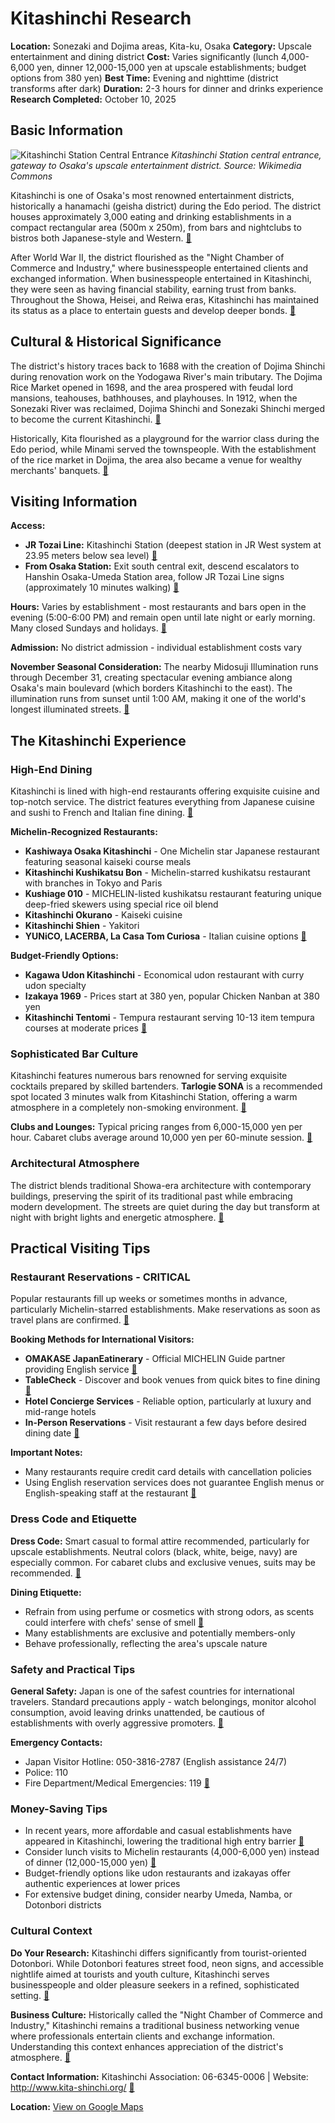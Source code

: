 # Kitashinchi Research

**Location:** Sonezaki and Dojima areas, Kita-ku, Osaka
**Category:** Upscale entertainment and dining district
**Cost:** Varies significantly (lunch 4,000-6,000 yen, dinner 12,000-15,000 yen at upscale establishments; budget options from 380 yen)
**Best Time:** Evening and nighttime (district transforms after dark)
**Duration:** 2-3 hours for dinner and drinks experience
**Research Completed:** October 10, 2025

## Basic Information

![Kitashinchi Station Central Entrance](https://upload.wikimedia.org/wikipedia/commons/3/37/Kitashinchi_station_central_entrance_20120504.jpg)
*Kitashinchi Station central entrance, gateway to Osaka's upscale entertainment district. Source: Wikimedia Commons*

Kitashinchi is one of Osaka's most renowned entertainment districts, historically a hanamachi (geisha district) during the Edo period. The district houses approximately 3,000 eating and drinking establishments in a compact rectangular area (500m x 250m), from bars and nightclubs to bistros both Japanese-style and Western. [🔗](https://osaka-info.jp/en/spot/kitashinchi/)

After World War II, the district flourished as the "Night Chamber of Commerce and Industry," where businesspeople entertained clients and exchanged information. When businesspeople entertained in Kitashinchi, they were seen as having financial stability, earning trust from banks. Throughout the Showa, Heisei, and Reiwa eras, Kitashinchi has maintained its status as a place to entertain guests and develop deeper bonds. [🔗](https://zentishotels.com/en/osaka/neighborhood/1055/)

## Cultural & Historical Significance

The district's history traces back to 1688 with the creation of Dojima Shinchi during renovation work on the Yodogawa River's main tributary. The Dojima Rice Market opened in 1698, and the area prospered with feudal lord mansions, teahouses, bathhouses, and playhouses. In 1912, when the Sonezaki River was reclaimed, Dojima Shinchi and Sonezaki Shinchi merged to become the current Kitashinchi. [🔗](https://www.japan-travel-note.com/posts/415)

Historically, Kita flourished as a playground for the warrior class during the Edo period, while Minami served the townspeople. With the establishment of the rice market in Dojima, the area also became a venue for wealthy merchants' banquets. [🔗](https://hyperjapan.co.uk/tourism/kita-vs-minami-discovering-the-diverse-faces-of-osaka/)

## Visiting Information

**Access:**
- **JR Tozai Line:** Kitashinchi Station (deepest station in JR West system at 23.95 meters below sea level) [🔗](https://en.wikipedia.org/wiki/Kitashinchi_Station)
- **From Osaka Station:** Exit south central exit, descend escalators to Hanshin Osaka-Umeda Station area, follow JR Tozai Line signs (approximately 10 minutes walking) [🔗](https://www.osakastation.com/umeda-area-map-finding-your-way-around-the-umeda-stations/)

**Hours:** Varies by establishment - most restaurants and bars open in the evening (5:00-6:00 PM) and remain open until late night or early morning. Many closed Sundays and holidays. [🔗](https://www.magical-trip.com/media/kitashinchi-ultimate-gourmet-guide-2024-enjoy-osakas-michelin-restaurants/)

**Admission:** No district admission - individual establishment costs vary

**November Seasonal Consideration:**
The nearby Midosuji Illumination runs through December 31, creating spectacular evening ambiance along Osaka's main boulevard (which borders Kitashinchi to the east). The illumination runs from sunset until 1:00 AM, making it one of the world's longest illuminated streets. [🔗](https://en.japantravel.com/osaka/midosuji-illumination/47859)

## The Kitashinchi Experience

### High-End Dining

Kitashinchi is lined with high-end restaurants offering exquisite cuisine and top-notch service. The district features everything from Japanese cuisine and sushi to French and Italian fine dining. [🔗](https://www.magical-trip.com/media/kitashinchi-ultimate-gourmet-guide-2024-enjoy-osakas-michelin-restaurants/)

**Michelin-Recognized Restaurants:**
- **Kashiwaya Osaka Kitashinchi** - One Michelin star Japanese restaurant featuring seasonal kaiseki course meals
- **Kitashinchi Kushikatsu Bon** - Michelin-starred kushikatsu restaurant with branches in Tokyo and Paris
- **Kushiage 010** - MICHELIN-listed kushikatsu restaurant featuring unique deep-fried skewers using special rice oil blend
- **Kitashinchi Okurano** - Kaiseki cuisine
- **Kitashinchi Shien** - Yakitori
- **YUNiCO, LACERBA, La Casa Tom Curiosa** - Italian cuisine options
[🔗](https://www.magical-trip.com/media/kitashinchi-ultimate-gourmet-guide-2024-enjoy-osakas-michelin-restaurants/)

**Budget-Friendly Options:**
- **Kagawa Udon Kitashinchi** - Economical udon restaurant with curry udon specialty
- **Izakaya 1969** - Prices start at 380 yen, popular Chicken Nanban at 380 yen
- **Kitashinchi Tentomi** - Tempura restaurant serving 10-13 item tempura courses at moderate prices
[🔗](https://livejapan.com/en/in-kansai/in-pref-osaka/in-umeda_osaka-station_kitashinchi/article-a2000884/)

### Sophisticated Bar Culture

Kitashinchi features numerous bars renowned for serving exquisite cocktails prepared by skilled bartenders. **Tarlogie SONA** is a recommended spot located 3 minutes walk from Kitashinchi Station, offering a warm atmosphere in a completely non-smoking environment. [🔗](https://www.magical-trip.com/media/kitashinchi-ultimate-gourmet-guide-2024-enjoy-osakas-michelin-restaurants/)

**Clubs and Lounges:** Typical pricing ranges from 6,000-15,000 yen per hour. Cabaret clubs average around 10,000 yen per 60-minute session. [🔗](https://www.japan-travel-note.com/posts/415)

### Architectural Atmosphere

The district blends traditional Showa-era architecture with contemporary buildings, preserving the spirit of its traditional past while embracing modern development. The streets are quiet during the day but transform at night with bright lights and energetic atmosphere. [🔗](https://www.japan-travel-note.com/posts/415)

## Practical Visiting Tips

### Restaurant Reservations - CRITICAL

Popular restaurants fill up weeks or sometimes months in advance, particularly Michelin-starred establishments. Make reservations as soon as travel plans are confirmed. [🔗](https://www.japantravelpros.com/blog/complete-guide-restaurant-reservations-japan)

**Booking Methods for International Visitors:**
- **OMAKASE JapanEatinerary** - Official MICHELIN Guide partner providing English service [🔗](https://omakaseje.com/restaurants/ug953416)
- **TableCheck** - Discover and book venues from quick bites to fine dining [🔗](https://www.tablecheck.com/en/japan)
- **Hotel Concierge Services** - Reliable option, particularly at luxury and mid-range hotels
- **In-Person Reservations** - Visit restaurant a few days before desired dining date [🔗](https://www.insidekyoto.com/how-to-make-restaurant-reservations-in-japan)

**Important Notes:**
- Many restaurants require credit card details with cancellation policies
- Using English reservation services does not guarantee English menus or English-speaking staff at the restaurant [🔗](https://www.japantravelpros.com/blog/complete-guide-restaurant-reservations-japan)

### Dress Code and Etiquette

**Dress Code:** Smart casual to formal attire recommended, particularly for upscale establishments. Neutral colors (black, white, beige, navy) are especially common. For cabaret clubs and exclusive venues, suits may be recommended. [🔗](https://www.japan-travel-note.com/posts/415)

**Dining Etiquette:**
- Refrain from using perfume or cosmetics with strong odors, as scents could interfere with chefs' sense of smell [🔗](https://www.tableall.com/column/etiquette)
- Many establishments are exclusive and potentially members-only
- Behave professionally, reflecting the area's upscale nature

### Safety and Practical Tips

**General Safety:** Japan is one of the safest countries for international travelers. Standard precautions apply - watch belongings, monitor alcohol consumption, avoid leaving drinks unattended, be cautious of establishments with overly aggressive promoters. [🔗](https://bucketlistbri.com/solo-female-travel-japan/)

**Emergency Contacts:**
- Japan Visitor Hotline: 050-3816-2787 (English assistance 24/7)
- Police: 110
- Fire Department/Medical Emergencies: 119
[🔗](https://bucketlistbri.com/solo-female-travel-japan/)

### Money-Saving Tips

- In recent years, more affordable and casual establishments have appeared in Kitashinchi, lowering the traditional high entry barrier [🔗](https://zentishotels.com/en/osaka/neighborhood/1055/)
- Consider lunch visits to Michelin restaurants (4,000-6,000 yen) instead of dinner (12,000-15,000 yen) [🔗](https://www.magical-trip.com/media/kitashinchi-ultimate-gourmet-guide-2024-enjoy-osakas-michelin-restaurants/)
- Budget-friendly options like udon restaurants and izakayas offer authentic experiences at lower prices
- For extensive budget dining, consider nearby Umeda, Namba, or Dotonbori districts

### Cultural Context

**Do Your Research:** Kitashinchi differs significantly from tourist-oriented Dotonbori. While Dotonbori features street food, neon signs, and accessible nightlife aimed at tourists and youth culture, Kitashinchi serves businesspeople and older pleasure seekers in a refined, sophisticated setting. [🔗](https://hyperjapan.co.uk/tourism/kita-vs-minami-discovering-the-diverse-faces-of-osaka/)

**Business Culture:** Historically called the "Night Chamber of Commerce and Industry," Kitashinchi remains a traditional business networking venue where professionals entertain clients and exchange information. Understanding this context enhances appreciation of the district's atmosphere. [🔗](https://osaka-info.jp/en/spot/kitashinchi/)

**Contact Information:** Kitashinchi Association: 06-6345-0006 | Website: http://www.kita-shinchi.org/ [🔗](https://osaka-info.jp/en/spot/kitashinchi/)

**Location:** [View on Google Maps](https://maps.google.com/maps?q=34.6983,135.4970)
